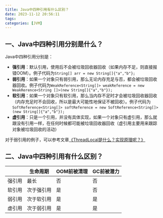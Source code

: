 ```yaml
---
title: Java中四种引用有什么区别？
date: 2023-11-12 20:56:11
tags:
categories: [JVM]
---
```


## 一、Java中四种引用分别是什么？
Java中四种引用分别是：
* **强引用**：默认引用，使用后不会被垃圾回收器回收（如果内存不足，则直接报错OOM）。例子代码为`String[] arr = new String[]{"a","b"};`
* **弱引用**：如果一个对象只有弱引用，那么无论内存充足与否，都会被垃圾回收器回收。例子代码为`WeakReference<String[]> weakReference = new WeakRerence<String []>(new String[]{"a","b"});`
* **软引用**：如果一个对象只有软引用，那么当内存不足时才会被垃圾回收器回收（内存充足时不会回收，所以是最大可能性地保证不被回收）。例子代码为`SoftReference<String[]> softReference = new SoftReference<String[]>(new String[]{"a","b"});`
* **虚引用**：只是一个引用，并没有具体实现，如果一个对象只有虚引用，那么就跟没有引用一样，在任何时候都可能被垃圾回收器回收（虚引用主要用来跟踪对象被垃圾回收的活动）

对于弱引用的例子，可以参考文章[《ThreadLocal是什么？实现原理呢？》](https://garyleeeee.github.io/2023/09/08/concurrent/threadlocal-shi-shi-me-shi-xian-yuan-li-ni/)

## 二、Java中四种引用有什么区别？
||生命周期|OOM前被清理|GC前被潜力|
|--|--|--|--|
|强引用|最长|否|否|
|软引用|次于强引用|是|否|
|弱引用|次于软引用|是|是|
|虚引用|次于弱引用|是|是|